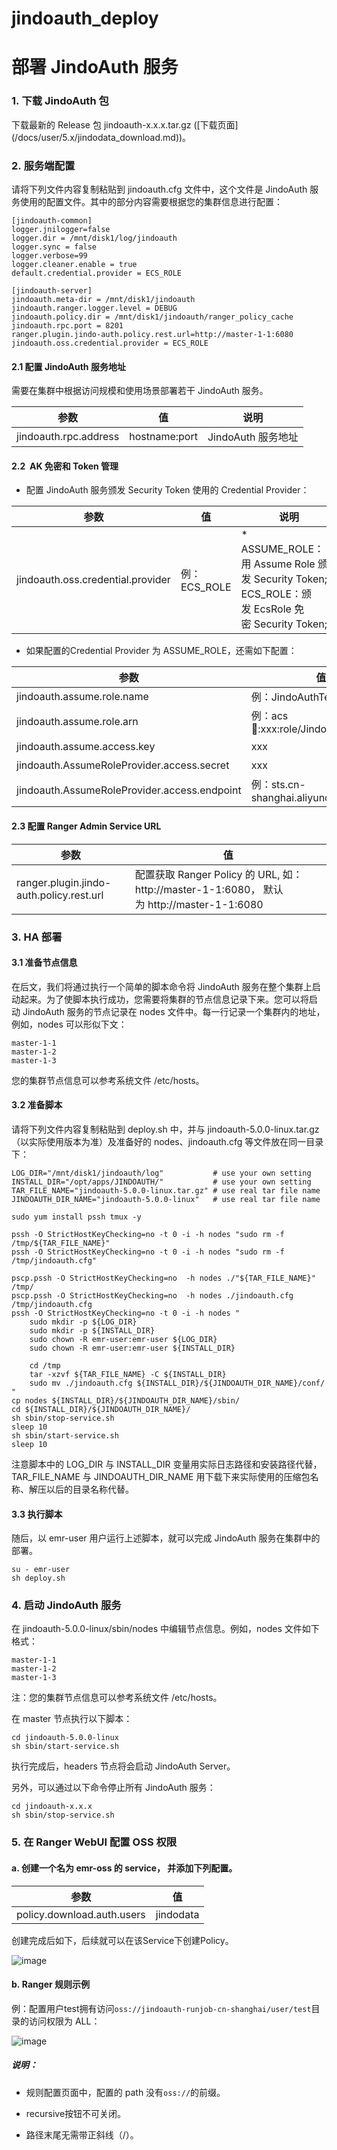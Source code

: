 # jindoauth\_deploy

# 部署 JindoAuth 服务

### 1. 下载 JindoAuth 包

下载最新的 Release 包 jindoauth-x.x.x.tar.gz (\[下载页面\](/docs/user/5.x/jindodata\_download.md))。

### 2. 服务端配置

请将下列文件内容复制粘贴到 jindoauth.cfg 文件中，这个文件是 JindoAuth 服务使用的配置文件。其中的部分内容需要根据您的集群信息进行配置：

    [jindoauth-common]
    logger.jnilogger=false
    logger.dir = /mnt/disk1/log/jindoauth
    logger.sync = false
    logger.verbose=99
    logger.cleaner.enable = true
    default.credential.provider = ECS_ROLE
    
    [jindoauth-server]
    jindoauth.meta-dir = /mnt/disk1/jindoauth
    jindoauth.ranger.logger.level = DEBUG
    jindoauth.policy.dir = /mnt/disk1/jindoauth/ranger_policy_cache
    jindoauth.rpc.port = 8201
    ranger.plugin.jindo-auth.policy.rest.url=http://master-1-1:6080
    jindoauth.oss.credential.provider = ECS_ROLE
    

#### 2.1 配置 JindoAuth 服务地址

需要在集群中根据访问规模和使用场景部署若干 JindoAuth 服务。

|  参数  |  值  |  说明  |
| --- | --- | --- |
|  jindoauth.rpc.address  |  hostname:port  |  JindoAuth 服务地址  |

#### 2.2  AK 免密和 Token 管理

*   配置 JindoAuth 服务颁发 Security Token 使用的 Credential Provider：
    

|  参数  |  值  |  说明  |
| --- | --- | --- |
|  jindoauth.oss.credential.provider  |  例：ECS\_ROLE  |  *   ASSUME\_ROLE： 使用 Assume Role 颁发 Security Token;      *   ECS\_ROLE：颁发 EcsRole 免密 Security Token;       |

*   如果配置的Credential Provider 为 ASSUME\_ROLE，还需如下配置：
    

|  参数  |  值  |  说明  |
| --- | --- | --- |
|  jindoauth.assume.role.name  |  例：JindoAuthTestRole  |  在 RAM 中创建的角色  |
|  jindoauth.assume.role.arn  |  例：acs:ram::xxx:role/JindoAuthTestRole   |  角色的ARN  |
|  jindoauth.assume.access.key   |  xxx  |  Token Service 的 accessKey   |
|  jindoauth.AssumeRoleProvider.access.secret  |  xxx  |  Token Service 的 accessKeySecret   |
|  jindoauth.AssumeRoleProvider.access.endpoint  |  例：sts.cn-shanghai.aliyuncs.com  |  Token Service 的 endpoint  |

#### 2.3 配置 Ranger Admin Service URL

|  参数  |  值  |
| --- | --- |
|  ranger.plugin.jindo-auth.policy.rest.url  |  配置获取 Ranger Policy 的 URL, 如：http://master-1-1:6080， 默认为 http://master-1-1:6080  |

### 3. HA 部署

#### 3.1 准备节点信息

在后文，我们将通过执行一个简单的脚本命令将 JindoAuth 服务在整个集群上启动起来。为了使脚本执行成功，您需要将集群的节点信息记录下来。您可以将启动 JindoAuth 服务的节点记录在 nodes 文件中。每一行记录一个集群内的地址，例如，nodes 可以形似下文：

    master-1-1
    master-1-2
    master-1-3

您的集群节点信息可以参考系统文件 /etc/hosts。

#### 3.2 准备脚本

请将下列文件内容复制粘贴到 deploy.sh 中，并与 jindoauth-5.0.0-linux.tar.gz（以实际使用版本为准）及准备好的 nodes、jindoauth.cfg 等文件放在同一目录下：

    LOG_DIR="/mnt/disk1/jindoauth/log"           # use your own setting
    INSTALL_DIR="/opt/apps/JINDOAUTH/"           # use your own setting
    TAR_FILE_NAME="jindoauth-5.0.0-linux.tar.gz" # use real tar file name
    JINDOAUTH_DIR_NAME="jindoauth-5.0.0-linux"   # use real tar file name
    
    sudo yum install pssh tmux -y
    
    pssh -O StrictHostKeyChecking=no -t 0 -i -h nodes "sudo rm -f /tmp/${TAR_FILE_NAME}"
    pssh -O StrictHostKeyChecking=no -t 0 -i -h nodes "sudo rm -f /tmp/jindoauth.cfg"
    
    pscp.pssh -O StrictHostKeyChecking=no  -h nodes ./"${TAR_FILE_NAME}" /tmp/
    pscp.pssh -O StrictHostKeyChecking=no  -h nodes ./jindoauth.cfg /tmp/jindoauth.cfg
    pssh -O StrictHostKeyChecking=no -t 0 -i -h nodes "
        sudo mkdir -p ${LOG_DIR}
        sudo mkdir -p ${INSTALL_DIR}
        sudo chown -R emr-user:emr-user ${LOG_DIR}
        sudo chown -R emr-user:emr-user ${INSTALL_DIR}
    
        cd /tmp
        tar -xzvf ${TAR_FILE_NAME} -C ${INSTALL_DIR}
        sudo mv ./jindoauth.cfg ${INSTALL_DIR}/${JINDOAUTH_DIR_NAME}/conf/
    "
    cp nodes ${INSTALL_DIR}/${JINDOAUTH_DIR_NAME}/sbin/
    cd ${INSTALL_DIR}/${JINDOAUTH_DIR_NAME}/
    sh sbin/stop-service.sh
    sleep 10
    sh sbin/start-service.sh
    sleep 10

注意脚本中的 LOG\_DIR 与 INSTALL\_DIR 变量用实际日志路径和安装路径代替，TAR\_FILE\_NAME 与 JINDOAUTH\_DIR\_NAME 用下载下来实际使用的压缩包名称、解压以后的目录名称代替。

#### 3.3 执行脚本

随后，以 emr-user 用户运行上述脚本，就可以完成 JindoAuth 服务在集群中的部署。

    su - emr-user
    sh deploy.sh

### 4. 启动 JindoAuth 服务

在 jindoauth-5.0.0-linux/sbin/nodes 中编辑节点信息。例如，nodes 文件如下格式：

    master-1-1
    master-1-2
    master-1-3

注：您的集群节点信息可以参考系统文件 /etc/hosts。

在 master 节点执行以下脚本：

    cd jindoauth-5.0.0-linux
    sh sbin/start-service.sh

执行完成后，headers 节点将会启动 JindoAuth Server。

另外，可以通过以下命令停止所有 JindoAuth 服务：

    cd jindoauth-x.x.x
    sh sbin/stop-service.sh

### 5. 在 Ranger WebUI 配置 OSS 权限

#### a. 创建一个名为 emr-oss 的 service， 并添加下列配置。

|  参数  |  值  |
| --- | --- |
|  policy.download.auth.users  |  jindodata  |

创建完成后如下，后续就可以在该Service下创建Policy。

![image](https://alidocs.oss-cn-zhangjiakou.aliyuncs.com/res/WgZOZxxjDk58nLX8/img/6bbe0968-f5a6-4d81-9a08-cebea9345d31.png)

#### b. Ranger 规则示例

例：配置用户test拥有访问`oss://jindoauth-runjob-cn-shanghai/user/test`目录的访问权限为 ALL：

![image](https://alidocs.oss-cn-zhangjiakou.aliyuncs.com/res/WgZOZxxjDk58nLX8/img/b2c86e9f-cdd4-40bd-a9eb-bbd45a4c3d62.png)

##### 说明：

*   规则配置页面中，配置的 path 没有`oss://`的前缀。
    
*   recursive按钮不可关闭。
    
*   路径末尾无需带正斜线（/）。